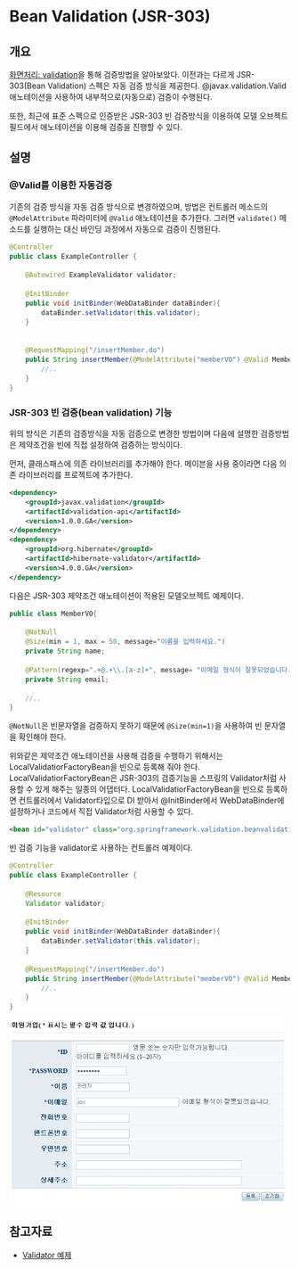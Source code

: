 # Bean Validation (JSR-303)

## 개요

[화면처리: validation](https://www.egovframe.go.kr/wiki/doku.php?id=egovframework:rte3.10:ptl:validation)을 통해 검증방법을 알아보았다. 이전과는 다르게 JSR-303(Bean Validation) 스펙은 자동 검증 방식을 제공한다. @javax.validation.Valid애노테이션을 사용하여 내부적으로(자동으로) 검증이 수행된다.

또한, 최근에 표준 스펙으로 인증받은 JSR-303 빈 검증방식을 이용하여 모델 오브젝트 필드에서 애노테이션을 이용해 검증을 진행할 수 있다.

## 설명

### @Valid를 이용한 자동검증

기존의 검증 방식을 자동 검증 방식으로 변경하였으며, 방법은 컨트롤러 메소드의 `@ModelAttribute` 파라미터에 `@Valid` 애노테이션을 추가한다. 그러면 `validate()` 메소드를 실행하는 대신 바인딩 과정에서 자동으로 검증이 진행된다.

```java
@Controller
public class ExampleController {
 
	@Autowired ExampleValidator validator;
 
	@InitBinder
	public void initBinder(WebDataBinder dataBinder){
		dataBinder.setValidator(this.validator);
	}
 
 
	@RequestMapping("/insertMember.do")
	public String insertMember(@ModelAttribute("memberVO") @Valid MemberVO memberVO, BindingResult bindingResult, ..) {
		//..
	}
}
```

### JSR-303 빈 검증(bean validation) 기능

위의 방식은 기존의 검증방식을 자동 검증으로 변경한 방법이며 다음에 설명한 검증방법은 제약조건을 빈에 직접 설정하여 검증하는 방식이다.

먼저, 클래스패스에 의존 라이브러리를 추가해야 한다. 메이븐을 사용 중이라면 다음 의존 라이브러리를 프로젝트에 추가한다.

```xml
<dependency>
	<groupId>javax.validation</groupId>
	<artifactId>validation-api</artifactId>
	<version>1.0.0.GA</version>
</dependency>
<dependency>
	<groupId>org.hibernate</groupId>
	<artifactId>hibernate-validator</artifactId>
	<version>4.0.0.GA</version>
</dependency>
```

다음은 JSR-303 제약조건 애노테이션이 적용된 모델오브젝트 예제이다.

```java
public class MemberVO{
 
	@NotNull
	@Size(min = 1, max = 50, message="이름을 입력하세요.")
	private String name;
 
	@Pattern(regexp=".+@.+\\.[a-z]+", message= "이메일 형식이 잘못되었습니다.")
	private String email;
 
	//..
}
```

`@NotNull`은 빈문자열을 검증하지 못하기 때문에 `@Size(min=1)`을 사용하여 빈 문자열을 확인해야 한다.

위와같은 제약조건 애노테이션을 사용해 검증을 수행하기 위해서는 LocalValidatiorFactoryBean을 빈으로 등록해 줘야 한다. LocalValidatiorFactoryBean은 JSR-303의 검증기능을 스프링의 Validator처럼 사용할 수 있게 해주는 일종의 어댑터다. LocalValidatiorFactoryBean을 빈으로 등록하면 컨트롤러에서 Validator타입으로 DI 받아서 @InitBinder에서 WebDataBinder에 설정하거나 코드에서 직접 Validator처럼 사용할 수 있다.

```xml
<bean id="validator" class="org.springframework.validation.beanvalidation.LocalValidatorFactoryBean" />
```

빈 검증 기능을 validator로 사용하는 컨트롤러 예제이다.

```java
@Controller
public class ExampleController {
 
	@Resource
	Validator validator;
 
	@InitBinder
	public void initBinder(WebDataBinder dataBinder){
		dataBinder.setValidator(this.validator);
	}
 
	@RequestMapping("/insertMember.do")
	public String insertMember(@ModelAttribute("memberVO") @Valid MemberVO memberVO, BindingResult bindingResult, ..) {
		//..
	}
}
```

![web-servlet-declarative-validation](./images/web-servlet-declarative-validation.png)

## 참고자료

- [Validator 예제](https://www.egovframe.go.kr/wiki/doku.php?id=egovframework:rte3.10:rex:validation_%EC%98%88%EC%A0%9C)
